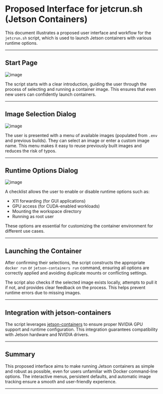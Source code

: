 # Proposed Interface for jetcrun.sh (Jetson Containers)

This document illustrates a proposed user interface and workflow for the `jetcrun.sh` script, which is used to launch Jetson containers with various runtime options.

---

## Start Page

![image](https://github.com/user-attachments/assets/9c1da346-16f1-4cdf-8c27-40b72a0b703a)

The script starts with a clear introduction, guiding the user through the process of selecting and running a container image. This ensures that even new users can confidently launch containers.

---

## Image Selection Dialog

![image](https://github.com/user-attachments/assets/d82e58e4-5de3-4f93-a2bf-e57020d9e4ed)

The user is presented with a menu of available images (populated from `.env` and previous builds). They can select an image or enter a custom image name. This menu makes it easy to reuse previously built images and reduces the risk of typos.

---

## Runtime Options Dialog

![image](https://github.com/user-attachments/assets/841fdabf-c0d1-495b-b460-552fbfe91df9)

A checklist allows the user to enable or disable runtime options such as:
- X11 forwarding (for GUI applications)
- GPU access (for CUDA-enabled workloads)
- Mounting the workspace directory
- Running as root user

These options are essential for customizing the container environment for different use cases.

---

## Launching the Container

After confirming their selections, the script constructs the appropriate `docker run` or `jetson-containers run` command, ensuring all options are correctly applied and avoiding duplicate mounts or conflicting settings.

The script also checks if the selected image exists locally, attempts to pull it if not, and provides clear feedback on the process. This helps prevent runtime errors due to missing images.

---

## Integration with jetson-containers

The script leverages [jetson-containers](https://github.com/dusty-nv/jetson-containers/blob/master/docs/run.md) to ensure proper NVIDIA GPU support and runtime configuration. This integration guarantees compatibility with Jetson hardware and NVIDIA drivers.

---

## Summary

This proposed interface aims to make running Jetson containers as simple and robust as possible, even for users unfamiliar with Docker command-line options. The interactive menus, persistent defaults, and automatic image tracking ensure a smooth and user-friendly experience.

---

<!--
# File location diagram:
# jetc/                          <- Main project folder
# ├── README.md                  <- Main project README
# ├── proposed-app-build-sh.md   <- Proposed build.sh UI/workflow
# ├── proposed-app-jetcrun-sh.md <- THIS FILE
# ├── .env                       <- Environment/config file
# ├── .gitattributes
# ├── .gitignore
# ├── .github/                   <- Copilot and git integration
# │   ├── copilot-instructions.md
# │   ├── git-template-setup.md
# │   ├── install-hooks.sh
# │   ├── pre-commit-hook.sh
# │   ├── prepare-commit-msg-hook.sh
# │   ├── setup-git-template.sh
# │   └── vs-code-snippets-guide.md
# ├── buildx/                    <- Build system and scripts
# │   ├── build/                 <- Build stages and Dockerfiles
# │   ├── build.sh               <- Main build orchestrator
# │   ├── jetcrun.sh             <- Container run utility
# │   ├── scripts/               <- Modular build scripts
# │   │   ├── build_ui.sh
# │   │   ├── commit_tracking.sh
# │   │   ├── copilot-must-follow.md
# │   │   ├── docker_helpers.sh
# │   │   ├── logging.sh
# │   │   ├── utils.sh
# │   │   └── verification.sh
# │   └── logs/                  <- Build logs
# └── ...                        <- Other project files
#
# Description: Proposed interactive UI and workflow for jetcrun.sh script, including image selection, runtime options, and integration with jetson-containers.
# Author: Mr K / GitHub Copilot
# COMMIT-TRACKING: UUID-20250422-083100-PRPJ
-->
